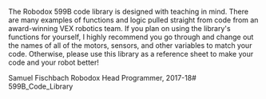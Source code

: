 The Robodox 599B code library is designed with teaching in mind. There are many examples of functions and logic pulled straight from code from an award-winning VEX robotics team. If you plan on using the library's functions for yourself, I highly recommend you go through and change out the names of all of the motors, sensors, and other variables to match your code. Otherwise, please use this library as a reference sheet to make your code and your robot better!

Samuel Fischbach
Robodox Head Programmer, 2017-18# 599B_Code_Library
